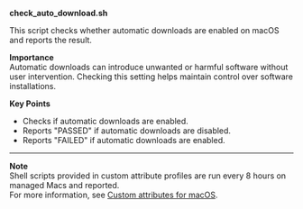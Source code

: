 **check_auto_download.sh**

This script checks whether automatic downloads are enabled on macOS and reports the result.

**Importance**  
Automatic downloads can introduce unwanted or harmful software without user intervention. Checking this setting helps maintain control over software installations.

**Key Points**  
- Checks if automatic downloads are enabled.  
- Reports "PASSED" if automatic downloads are disabled.  
- Reports "FAILED" if automatic downloads are enabled.

---

**Note**  
Shell scripts provided in custom attribute profiles are run every 8 hours on managed Macs and reported.  
For more information, see [Custom attributes for macOS](https://learn.microsoft.com/en-us/mem/intune/apps/macos-shell-scripts#custom-attributes-for-macos).
